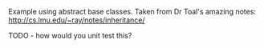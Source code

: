 Example using abstract base classes.
Taken from Dr Toal's amazing notes: http://cs.lmu.edu/~ray/notes/inheritance/

TODO - how would you unit test this?

